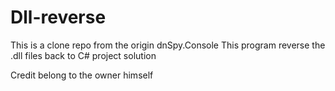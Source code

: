 ﻿# Dll-reverse
This is a clone repo from the origin dnSpy.Console
This program reverse the .dll files back to C# project solution

Credit belong to the owner himself
